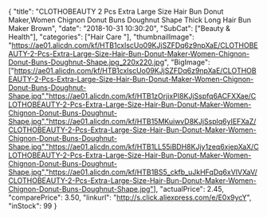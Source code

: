 {
	"title": "CLOTHOBEAUTY 2 Pcs Extra Large Size Hair Bun Donut Maker,Women Chignon Donut Buns Doughnut Shape Thick Long Hair Bun Maker Brown",
	"date": "2018-10-31 10:30:20",
	"SubCat": ["Beauty & Health"],
	"categories": ["Hair Care "],
	"thumbnailImage": "https://ae01.alicdn.com/kf/HTB1cxlscUo09KJjSZFDq6z9npXaE/CLOTHOBEAUTY-2-Pcs-Extra-Large-Size-Hair-Bun-Donut-Maker-Women-Chignon-Donut-Buns-Doughnut-Shape.jpg_220x220.jpg",
	"BigImage": ["https://ae01.alicdn.com/kf/HTB1cxlscUo09KJjSZFDq6z9npXaE/CLOTHOBEAUTY-2-Pcs-Extra-Large-Size-Hair-Bun-Donut-Maker-Women-Chignon-Donut-Buns-Doughnut-Shape.jpg","https://ae01.alicdn.com/kf/HTB1zOrjixPI8KJjSspfq6ACFXXae/CLOTHOBEAUTY-2-Pcs-Extra-Large-Size-Hair-Bun-Donut-Maker-Women-Chignon-Donut-Buns-Doughnut-Shape.jpg","https://ae01.alicdn.com/kf/HTB15MKuiwvD8KJjSsplq6yIEFXaZ/CLOTHOBEAUTY-2-Pcs-Extra-Large-Size-Hair-Bun-Donut-Maker-Women-Chignon-Donut-Buns-Doughnut-Shape.jpg","https://ae01.alicdn.com/kf/HTB1LL55iBDH8KJjy1zeq6xjepXaX/CLOTHOBEAUTY-2-Pcs-Extra-Large-Size-Hair-Bun-Donut-Maker-Women-Chignon-Donut-Buns-Doughnut-Shape.jpg","https://ae01.alicdn.com/kf/HTB1BS5_ckfb_uJkHFqDq6xVIVXaV/CLOTHOBEAUTY-2-Pcs-Extra-Large-Size-Hair-Bun-Donut-Maker-Women-Chignon-Donut-Buns-Doughnut-Shape.jpg"],
	"actualPrice": 2.45,
	"comparePrice": 3.50,
	"linkurl": "http://s.click.aliexpress.com/e/E0x9ycY",
	"inStock": 99
}
